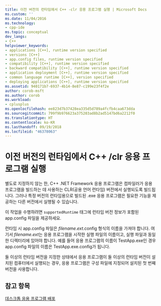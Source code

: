 ```yaml
---
title: 이전 버전의 런타임에서 C++ -clr 응용 프로그램 실행 | Microsoft Docs
ms.custom: ''
ms.date: 11/04/2016
ms.technology:
- cpp-ide
ms.topic: conceptual
dev_langs:
- C++
helpviewer_keywords:
- applications [C++], runtime version specified
- versions [C++]
- app.config files, runtime version specified
- compatibility [C++], runtime version specified
- backward compatibility [C++], runtime version specified
- application deployment [C++], runtime version specified
- common language runtime [C++], version specified
- deploying applications [C++], runtime version specified
ms.assetid: 940171b7-6937-4b14-8e87-c199e23f4f2e
author: corob-msft
ms.author: corob
ms.workload:
- cplusplus
ms.openlocfilehash: ee823d7b37428ea335d5d789a4fcfb4caa673dda
ms.sourcegitcommit: 799f9b976623a375203ad8b2ad5147bd6a2212f0
ms.translationtype: HT
ms.contentlocale: ko-KR
ms.lasthandoff: 09/19/2018
ms.locfileid: "46378063"
---
```

# <a name="running-a-c-clr-application-on-a-previous-runtime-version"></a>이전 버전의 런타임에서 C++ /clr 응용 프로그램 실행

별도로 지정하지 않는 한, C++ .NET Framework 응용 프로그램은 컴파일러가 응용 프로그램을 빌드하는 데 사용하는 CLR(공용 언어 런타임) 버전에서 실행되도록 빌드됩니다. 그러나 특정 버전의 런타임용으로 빌드된 .exe 응용 프로그램은 필요한 기능을 제공하는 다른 버전에서 실행될 수 있습니다.

이 작업을 수행하려면 `supportedRuntime` 태그에 런타임 버전 정보가 포함된 app.config 파일을 제공하세요.

런타임 시 app.config 파일은 *filename.ext*.config 형식의 이름을 가져야 합니다. 여기서 *filename.ext*는 응용 프로그램을 시작한 실행 파일의 이름이고, 실행 파일과 동일한 디렉터리에 있어야 합니다. 예를 들어 응용 프로그램의 이름이 TestApp.exe인 경우 app.config 파일의 이름은 TestApp.exe.config가 됩니다.

둘 이상의 런타임 버전을 지정한 상태에서 응용 프로그램이 둘 이상의 런타임 버전이 설치된 컴퓨터에서 실행되는 경우, 응용 프로그램은 구성 파일에 지정되어 설치된 첫 번째 버전을 사용합니다.

## <a name="see-also"></a>참고 항목

[데스크톱 응용 프로그램 배포](../ide/deploying-native-desktop-applications-visual-cpp.md)
